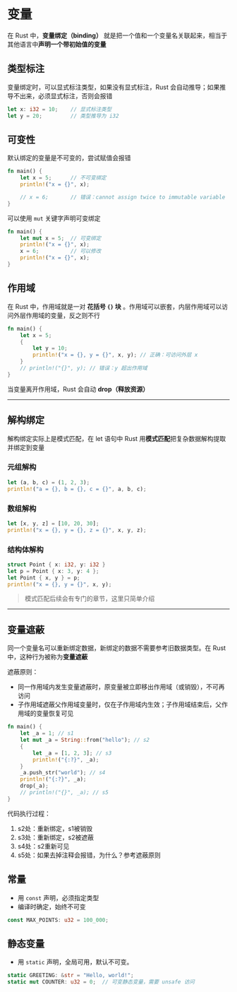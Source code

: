 # 变量

在 Rust 中，**变量绑定（binding）** 就是把一个值和一个变量名关联起来，相当于其他语言中**声明一个带初始值的变量** 

## 类型标注

变量绑定时，可以显式标注类型，如果没有显式标注，Rust 会自动推导；如果推导不出来，必须显式标注，否则会报错

```rust
let x: i32 = 10;    // 显式标注类型
let y = 20;         // 类型推导为 i32
```

## 可变性

默认绑定的变量是不可变的，尝试赋值会报错

```rust
fn main() {
    let x = 5;      // 不可变绑定
    println!("x = {}", x);

    // x = 6;       // 错误：cannot assign twice to immutable variable
}
```

可以使用 `mut` 关键字声明可变绑定

```rust
fn main() {
    let mut x = 5;  // 可变绑定
    println!("x = {}", x);
    x = 6;          // 可以修改
    println!("x = {}", x);
}
```

## 作用域

在 Rust 中，作用域就是一对 **花括号 `{}` 块** 。作用域可以嵌套，内层作用域可以访问外层作用域的变量，反之则不行

```rust
fn main() {
    let x = 5;
    {
        let y = 10;
        println!("x = {}, y = {}", x, y); // 正确：可访问外层 x
    }
    // println!("{}", y); // 错误：y 超出作用域
}
```

当变量离开作用域，Rust 会自动 **drop（释放资源）**

---

## 解构绑定

解构绑定实际上是模式匹配，在 let 语句中 Rust 用**模式匹配**把复杂数据解构提取并绑定到变量

### 元组解构

```rust
let (a, b, c) = (1, 2, 3);
println!("a = {}, b = {}, c = {}", a, b, c);
```

### 数组解构

```rust
let [x, y, z] = [10, 20, 30];
println!("x = {}, y = {}, z = {}", x, y, z);
```

### 结构体解构

```rust
struct Point { x: i32, y: i32 }
let p = Point { x: 3, y: 4 };
let Point { x, y } = p;
println!("x = {}, y = {}", x, y);
```

> 模式匹配后续会有专门的章节，这里只简单介绍

---

## 变量遮蔽

同一个变量名可以重新绑定数据，新绑定的数据不需要参考旧数据类型。在 Rust 中，这种行为被称为**变量遮蔽**

遮蔽原则：

- 同一作用域内发生变量遮蔽时，原变量被立即移出作用域（或销毁），不可再访问
- 子作用域遮蔽父作用域变量时，仅在子作用域内生效；子作用域结束后，父作用域的变量恢复可见

```rust
fn main() {
    let _a = 1; // s1
    let mut _a = String::from("hello"); // s2
    {
        let _a = [1, 2, 3]; // s3
        println!("{:?}", _a);
    }
    _a.push_str("world"); // s4
    println!("{:?}", _a);
    drop(_a);
    // println!("{}", _a); // s5
}
```

代码执行过程：

1. s2处：重新绑定，s1被销毁
2. s3处：重新绑定，s2被遮蔽
3. s4处：s2重新可见
4. s5处：如果去掉注释会报错，为什么？参考遮蔽原则


## 常量

- 用 `const` 声明，必须指定类型
- 编译时确定，始终不可变

```rust
const MAX_POINTS: u32 = 100_000;
```

## 静态变量

- 用 `static` 声明，全局可用，默认不可变。

```rust
static GREETING: &str = "Hello, world!";
static mut COUNTER: u32 = 0;  // 可变静态变量，需要 unsafe 访问
```

